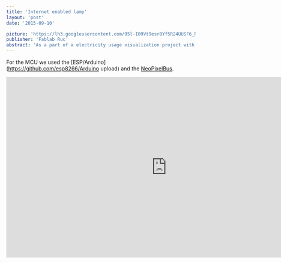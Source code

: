 ```yaml
---
title: 'Internet enabled lamp'
layout: 'post'
date: '2015-09-10'

picture: 'https://lh3.googleusercontent.com/95l-I09Vt9esr8Yf5R24UUSF6_NxiJTf9cSsOABHI17nqhzoB6Mh=s603'
publisher: 'Fablab Ruc'
abstract: 'As a part of a electricity usage visualization project with inudgeyou.com, I developed multiple prototypes. One such prototype is an internet enabled lamp (internet of things). The lamp uses a NodeMCU control board and neopixels. It can be programmed to change color depending of the electricity usage through the internet via Wifi. To aesthetically deviate from the usual laser cut acrylic, often found in Fablabs, he made a shield out of metal. The shield was cut on the Fablabs new metal laser cutter.  '
---
```


For the MCU we used the [ESP/Arduino](https://github.com/esp8266/Arduino upload) and the [NeoPixelBus](https://github.com/Makuna/NeoPixelBus/tree/NeoPixelAnimator).


<iframe width="853" height="480" src="https://www.youtube.com/embed/nhap9j8YhQs" frameborder="0" allowfullscreen></iframe>
